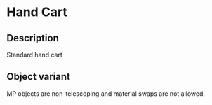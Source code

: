 # Hand Cart

## Description

Standard hand cart

## Object variant

MP objects are non-telescoping and material swaps are not allowed.
